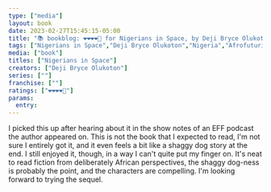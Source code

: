 ```yaml
---
type: ["media"]
layout: book
date: 2023-02-27T15:45:15-05:00
title: "📚 bookblog: ❤️❤️❤️❤️🖤 for Nigerians in Space, by Deji Bryce Olukoton"
tags: ["Nigerians in Space","Deji Bryce Olukoton","Nigeria","Afrofuturism","South Africa","EFF"]
media: ["book"]
titles: ["Nigerians in Space"]
creators: ["Deji Bryce Olukoton"]
series: [""]
franchise: [""]
ratings: ["❤️❤️❤️❤️🖤"]
params:
  entry:
---
```

I picked this up after hearing about it in the show notes of an EFF podcast the author appeared on. This is not the book that I expected to read, I'm not sure I entirely got it, and it even feels a bit like a shaggy dog story at the end. I still enjoyed it, though, in a way I can't quite put my finger on. It's neat to read fiction from deliberately African perspectives, the shaggy dog-ness is probably the point, and the characters are compelling. I'm looking forward to trying the sequel.
